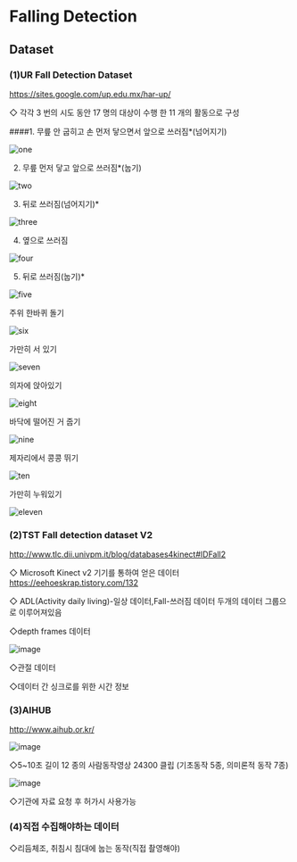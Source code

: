 # Falling Detection

## Dataset


### (1)UR Fall Detection Dataset
https://sites.google.com/up.edu.mx/har-up/

◇ 각각 3 번의 시도 동안 17 명의 대상이 수행 한 11 개의 활동으로 구성

####1. 무릎 안 굽히고 손 먼저 닿으면서 앞으로 쓰러짐*(넘어지기)

![one](https://user-images.githubusercontent.com/52733036/67181479-b3d4be80-f417-11e9-8604-9d7169a20abb.png)

2. 무릎 먼저 닿고 앞으로 쓰러짐*(눕기)

![two](https://user-images.githubusercontent.com/52733036/67181500-c2bb7100-f417-11e9-8c9d-fab8b51f5fb1.png)

3. 뒤로 쓰러짐(넘어지기)*

![three](https://user-images.githubusercontent.com/52733036/67181518-cb13ac00-f417-11e9-8a27-9b083c921530.png)

4. 옆으로 쓰러짐

![four](https://user-images.githubusercontent.com/52733036/67181512-c9e27f00-f417-11e9-87f7-715ff30c10c0.png)

5. 뒤로 쓰러짐(눕기)*

![five](https://user-images.githubusercontent.com/52733036/67181511-c9e27f00-f417-11e9-9a75-8305e79bf165.png)

주위 한바퀴 돌기

![six](https://user-images.githubusercontent.com/52733036/67181515-ca7b1580-f417-11e9-8df2-b5cb362afd36.png)

가만히 서 있기

![seven](https://user-images.githubusercontent.com/52733036/67181514-ca7b1580-f417-11e9-92cb-23851805a9ef.png)

의자에 앉아있기

![eight](https://user-images.githubusercontent.com/52733036/67181509-c949e880-f417-11e9-9e54-404dd1944c1c.png)

바닥에 떨어진 거 줍기

![nine](https://user-images.githubusercontent.com/52733036/67181513-ca7b1580-f417-11e9-8c65-7bcdd09db055.png)

제자리에서 콩콩 뛰기

![ten](https://user-images.githubusercontent.com/52733036/67181517-cb13ac00-f417-11e9-976c-877279e5a13d.png)

가만히 누워있기

![eleven](https://user-images.githubusercontent.com/52733036/67181510-c9e27f00-f417-11e9-8626-b96e426bbde2.png)


### (2)TST Fall detection dataset V2
http://www.tlc.dii.univpm.it/blog/databases4kinect#IDFall2

◇ Microsoft Kinect v2 기기를 통하여 얻은 데이터 https://eehoeskrap.tistory.com/132 

◇ ADL(Activity daily living)-일상 데이터,Fall-쓰러짐 데이터 두개의 데이터 그룹으로 이루어져있음

◇depth frames 데이터

![image](https://user-images.githubusercontent.com/39910353/67178069-656df280-f40c-11e9-973b-647c4b4a6f94.png)

◇관절 데이터

◇데이터 간 싱크로를 위한  시간 정보

### (3)AIHUB
http://www.aihub.or.kr/

![image](https://user-images.githubusercontent.com/39910353/67178710-b1ba3200-f40e-11e9-87cd-6070b2f418a9.png)

◇5~10초 길이 12 종의 사람동작영상 24300 클립 (기초동작 5종, 의미론적 동작 7종)

![image](https://user-images.githubusercontent.com/39910353/67178727-c3033e80-f40e-11e9-9807-118faebdc93e.png)

◇기관에 자료 요청 후 허가시 사용가능


### (4)직접 수집해야하는 데이터

◇리듬체조, 취침시 침대에 눕는 동작(직접 촬영해야)
